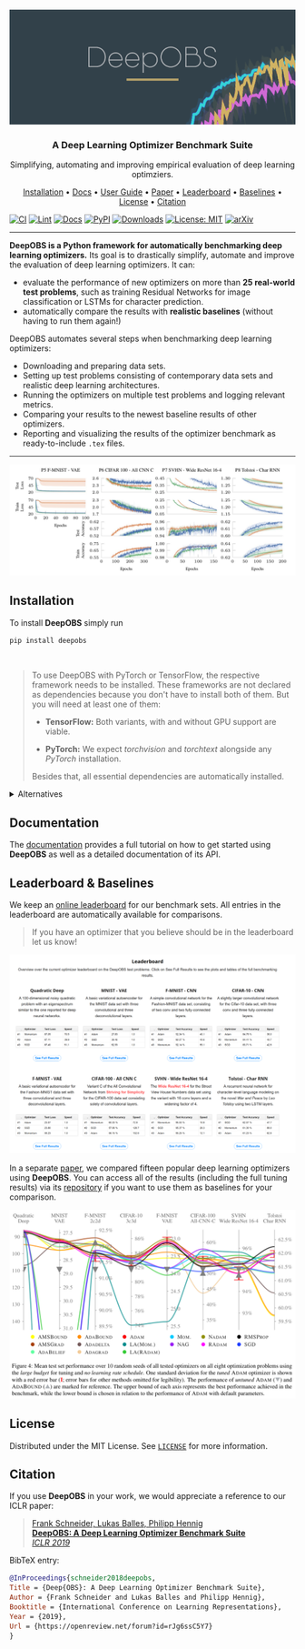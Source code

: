 <!-- PROJECT LOGO -->
<br />
<p align="center">
<a href="#"><img src="docs/source/assets/deepobs_banner.png" alt="Banner"/></a>
  <h3 align="center">A Deep Learning Optimizer Benchmark Suite</h3>

  <p align="center">
    Simplifying, automating and improving empirical evaluation of deep learning optimziers.
  </p>
</p>

<p align="center">
  <a href="#installation">Installation</a> •
  <a href="https://deepobs.readthedocs.io/en/new_release">Docs</a> •
  <a href="https://deepobs.readthedocs.io/en/new_release/user_guide/quick_start.html/">User Guide</a> •
  <a href="https://openreview.net/forum?id=rJg6ssC5Y7">Paper</a> •
  <a href="https://deepobs.github.io/#Leaderboard">Leaderboard</a> •
  <a href="https://github.com/SirRob1997/Crowded-Valley---Results">Baselines</a> •
  <a href="#license">License</a> •
  <a href="#citation">Citation</a>
</p>

[![CI](https://github.com/fsschneider/deepobs/actions/workflows/CI.yml/badge.svg?branch=new_release)](https://github.com/fsschneider/deepobs/actions/workflows/CI.yml)
[![Lint](https://github.com/fsschneider/deepobs/actions/workflows/Lint.yml/badge.svg?branch=new_release)](https://github.com/fsschneider/deepobs/actions/workflows/Lint.yml)
[![Docs](https://img.shields.io/readthedocs/deepobs/new_release?logo=read%20the%20docs&logoColor=white&label=Docs)](https://deepobs.readthedocs.io/en/new_release)
[![PyPI](https://img.shields.io/pypi/v/deepobs.svg?label=PyPI&logo=pypi&logoColor=white)](https://pypi.org/project/deepobs)
[![Downloads](https://pepy.tech/badge/deepobs)](https://pepy.tech/project/deepobs)
[![License: MIT](https://img.shields.io/badge/License-MIT-green.svg)](https://github.com/fsschneider/deepobs/blob/master/LICENSE)
[![arXiv](https://img.shields.io/static/v1?logo=arxiv&logoColor=white&label=Preprint&message=1903.05499&color=B31B1B)](https://arxiv.org/abs/1903.05499)

---

**DeepOBS is a Python framework for automatically benchmarking deep learning optimizers.** Its goal is to drastically simplify, automate and improve the evaluation of deep learning optimizers. It can:

- evaluate the performance of new optimizers on more than **25 real-world test problems**, such as training Residual Networks for image classification or LSTMs for character prediction.
- automatically compare the results with **realistic baselines** (without having to run them again!)

DeepOBS automates several steps when benchmarking deep learning optimizers:

- Downloading and preparing data sets.
- Setting up test problems consisting of contemporary data sets and realistic deep learning architectures.
- Running the optimizers on multiple test problems and logging relevant metrics.
- Comparing your results to the newest baseline results of other optimizers.
- Reporting and visualizing the results of the optimizer benchmark as ready-to-include ``.tex`` files.

---

![DeepOBSTeaser](docs/source/assets/deepobs_teaser.jpg "DeepOBS Teaser")

<!-- Installation -->
## Installation

To install **DeepOBS** simply run

```bash
pip install deepobs
```

<br>

> To use DeepOBS with PyTorch or TensorFlow, the respective framework needs to be installed. These frameworks are not declared as dependencies because you don't have to install both of them. But you will need at least one of them:
>
> - **TensorFlow:** Both variants, with and without GPU support are viable.
>
> - **PyTorch:** We expect *torchvision* and *torchtext* alongside any *PyTorch* installation.
>
> Besides that, all essential dependencies are automatically installed.

<details>
<summary>Alternatives</summary>
You can also install the latest version directly from source:

```bash
pip install 'git+https://github.com/fsschneider/DeepOBS.git'
```

> If you want to install from one of the branches, use `pip install 'git+https://github.com/fsschneider/DeepOBS.git@{branch}'`. If you want a local and modifiable version of **DeepOBS**, for exmaple, to add custom test problems, add the `-e` option to `pip install`.

</details>

<!-- Documentation -->
## Documentation

The [documentation](https://deepobs.readthedocs.io/en/new_release) provides a full tutorial on how to get started using **DeepOBS** as well as a detailed documentation of its API.

## Leaderboard & Baselines

We keep an [online leaderboard](https://deepobs.github.io/#Leaderboard) for our benchmark sets. All entries in the leaderboard are automatically available for comparisons.

> If you have an optimizer that you believe should be in the leaderboard let us know!

![Leaderboard](docs/source/assets/leaderboard.png "Leaderboard")

In a separate [paper](https://arxiv.org/abs/2007.01547), we compared fifteen popular deep learning optimizers using **DeepOBS**. You can access all of the results (including the full tuning results) via its [repository](https://github.com/SirRob1997/Crowded-Valley---Results) if you want to use them as baselines for your comparison.

![Leaderboard](docs/source/assets/crowded_valley_teaser.png "Crowded Valley Teaser")

<!-- LICENSE -->
## License

Distributed under the MIT License. See [`LICENSE`](LICENSE) for more information.

<!-- Citation -->
## Citation

If you use **DeepOBS** in your work, we would appreciate a reference to our ICLR paper:

> [Frank Schneider, Lukas Balles, Philipp Hennig<br/>
> **DeepOBS: A Deep Learning Optimizer Benchmark Suite**<br/>
> *ICLR 2019*](https://openreview.net/forum?id=rJg6ssC5Y7)

BibTeX entry:

```bibtex
@InProceedings{schneider2018deepobs,
Title = {Deep{OBS}: A Deep Learning Optimizer Benchmark Suite},
Author = {Frank Schneider and Lukas Balles and Philipp Hennig},
Booktitle = {International Conference on Learning Representations},
Year = {2019},
Url = {https://openreview.net/forum?id=rJg6ssC5Y7}
}
```

